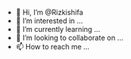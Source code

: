 - 👋 Hi, I’m @Rizkishifa
- 👀 I’m interested in ...
- 🌱 I’m currently learning ...
- 💞️ I’m looking to collaborate on ...
- 📫 How to reach me ...

<!---
Rizkishifa/Rizkishifa is a ✨ special ✨ repository because its `README.md` (this file) appears on your GitHub profile.
You can click the Preview link to take a look at your changes.
--->
